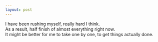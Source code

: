 ```yaml
---
layout: post
---
```

  


I have been rushing myself, really hard I think.  
As a result, half finish of almost everything right now.  
It might be better for me to take one by one, to get things actually done.  

